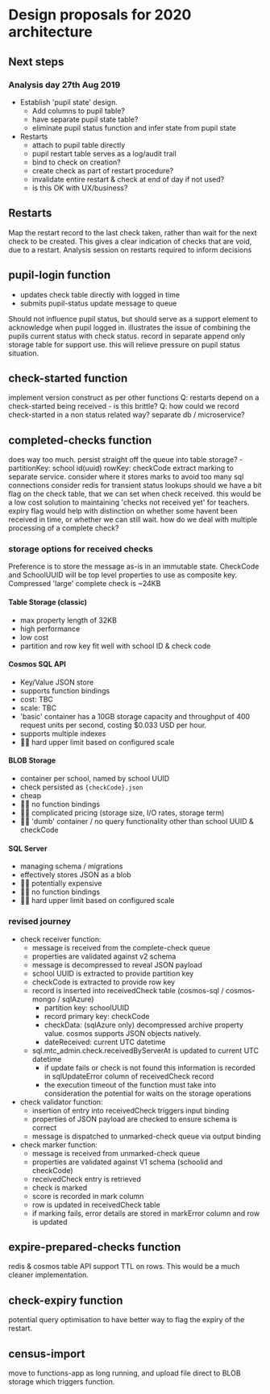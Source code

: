 # Design proposals for 2020 architecture

## Next steps

### Analysis day 27th Aug 2019
- Establish 'pupil state' design.
  - Add columns to pupil table?
  - have separate pupil state table?
  - eliminate pupil status function and infer state from pupil state
- Restarts
  - attach to pupil table directly
  - pupil restart table serves as a log/audit trail
  - bind to check on creation?
  - create check as part of restart procedure?
  - invalidate entire restart & check at end of day if not used?
  - is this OK with UX/business?

## Restarts

Map the restart record to the last check taken, rather than wait for the next check to be created.  This gives a clear indication of checks that are void, due to a restart.
Analysis session on restarts required to inform decisions

## pupil-login function
- updates check table directly with logged in time
- submits pupil-status update message to queue

Should not influence pupil status, but should serve as a support element to acknowledge when pupil logged in.
illustrates the issue of combining the pupils current status with check status.
record in separate append only storage table for support use.  this will relieve pressure on pupil status situation.

## check-started function

implement version construct as per other functions
Q: restarts depend on a check-started being received - is this brittle?
Q: how could we record check-started in a non status related way? separate db / microservice?

## completed-checks function

does way too much.
persist straight off the queue into table storage? - partitionKey: school id(uuid) rowKey: checkCode
extract marking to separate service.  consider where it stores marks to avoid too many sql connections
consider redis for transient status lookups
should we have a bit flag on the check table, that we can set when check received.  this would be a low cost solution to maintaining 'checks not received yet' for teachers.
expiry flag would help with distinction on whether some havent been received in time, or whether we can still wait.
how do we deal with multiple processing of a complete check?

### storage options for received checks

Preference is to store the message as-is in an immutable state. CheckCode and SchoolUUID will be top level properties to use as composite key.
Compressed 'large' complete check is ~24KB

#### Table Storage (classic)
- max property length of 32KB
- high performance
- low cost
- partition and row key fit well with school ID & check code

#### Cosmos SQL API
- Key/Value JSON store
- supports function bindings
- cost: TBC
- scale: TBC
- 'basic' container has a 10GB storage capacity and throughput of 400 request units per second, costing $0.033 USD per hour.
- supports multiple indexes
- 👎🏼 hard upper limit based on configured scale

#### BLOB Storage
- container per school, named by school UUID
- check persisted as `{checkCode}.json`
- cheap
- 👎🏼 no function bindings
- 👎🏼 complicated pricing (storage size, I/O rates, storage term)
 - 👎🏼 'dumb' container / no query functionality other than school UUID & checkCode

#### SQL Server
- managing schema / migrations
- effectively stores JSON as a blob
- 👎🏼 potentially expensive
- 👎🏼 no function bindings
- 👎🏼 hard upper limit based on configured scale


### revised journey

- check receiver function:
  - message is received from the complete-check queue
  - properties are validated against v2 schema
  - message is decompressed to reveal JSON payload
  - school UUID is extracted to provide partition key
  - checkCode is extracted to provide row key
  - record is inserted into receivedCheck table (cosmos-sql / cosmos-mongo / sqlAzure)
    - partition key: schoolUUID
    - record primary key: checkCode
    - checkData: (sqlAzure only) decompressed archive property value.  cosmos supports JSON objects natively.
    - dateReceived: current UTC datetime
  - sql.mtc_admin.check.receivedByServerAt is updated to current UTC datetime
    - if update fails or check is not found this information is recorded in sqlUpdateError column of receivedCheck record
    - the execution timeout of the function must take into consideration the potential for waits on the storage operations
- check validator function:
  - insertion of entry into receivedCheck triggers input binding
  - properties of JSON payload are checked to ensure schema is correct
  - message is dispatched to unmarked-check queue via output binding
- check marker function:
  - message is received from unmarked-check queue
  - properties are validated against V1 schema (schoolid and checkCode)
  - receivedCheck entry is retrieved
  - check is marked
  - score is recorded in mark column
  - row is updated in receivedCheck table
  - if marking fails, error details are stored in markError column and row is updated

## expire-prepared-checks function

redis & cosmos table API support TTL on rows.  This would be a much cleaner implementation.

## check-expiry function

potential query optimisation to have better way to flag the expiry of the restart.

## census-import

move to functions-app as long running, and upload file direct to BLOB storage which triggers function.
